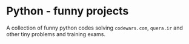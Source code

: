 # Python - funny projects

A collection of funny python codes solving `codewars.com`, `quera.ir` and other tiny problems and training exams.
